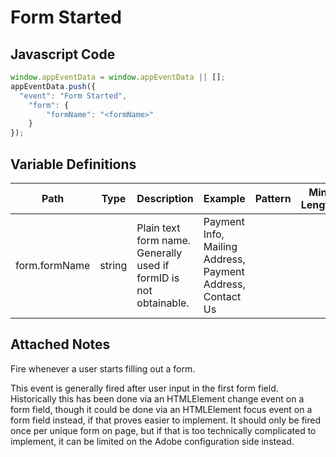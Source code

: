 # Form Started

### 

## Javascript Code
```js
window.appEventData = window.appEventData || [];
appEventData.push({
  "event": "Form Started",
    "form": {
        "formName": "<formName>"
    }
});
```

## Variable Definitions

|Path|Type|Description|Example|Pattern|Min Length|Max Length|Minimum|Maximum|Multiple Of|
| --- | --- | --- | --- | --- | --- | --- | --- | --- | --- |
|form.formName|string|Plain text form name. Generally used if formID is not obtainable. |Payment Info, Mailing Address, Payment Address, Contact Us|||||||

## Attached Notes

<p dir="auto">Fire whenever a user starts filling out a form.</p>
<p dir="auto">This event is generally fired after user input in the first form field. Historically this has been done via an HTMLElement change event on a form field, though it could be done via an HTMLElement focus event on a form field instead, if that proves easier to implement. It should only be fired once per unique form on page, but if that is too technically complicated to implement, it can be limited on the Adobe configuration side instead.</p>
